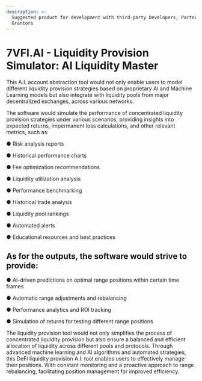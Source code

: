 ```yaml
---
description: >-
  Suggested product for development with third-party Developers, Partners and
  Grantors
---
```


# 7VFI.AI - Liquidity Provision Simulator: AI Liquidity Master

This A.I. account abstraction tool would not only enable users to model different liquidity provision strategies based on proprietary AI and Machine Learning models but also integrate with liquidity pools from major decentralized exchanges, across various networks.&#x20;

The software would simulate the performance of concentrated liquidity provision strategies under various scenarios, providing insights into expected returns, impermanent loss calculations, and other relevant metrics, such as:

●     Risk analysis reports

●     Historical performance charts

●     Fee optimization recommendations

●     Liquidity utilization analysis

●     Performance benchmarking

●     Historical trade analysis

●     Liquidity pool rankings

●     Automated alerts

●     Educational resources and best practices

## As for the outputs, the software would strive to provide:

●     AI-driven predictions on optimal range positions within certain time frames

●     Automatic range adjustments and rebalancing

●     Performance analytics and ROI tracking

●     Simulation of returns for testing different range positions

The liquidity provision tool would not only simplifies the process of concentrated liquidity provision but also ensure a balanced and efficient allocation of liquidity across different pools and protocols. Through advanced machine learning and AI algorithms and automated strategies, this DeFi liquidity provision A.I. tool enables users to effectively manage their positions. With constant monitoring and a proactive approach to range rebalancing, facilitating position management for improved efficiency.

